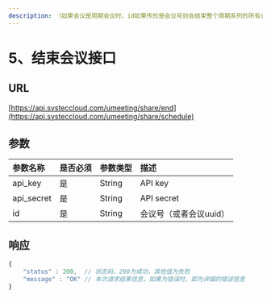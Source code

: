 ```yaml
---
description: （如果会议是周期会议时，id如果传的是会议号则会结束整个周期系列的所有会议，如果传的是周期会议的uuid，则只会结束对应的会议记录）
---
```


# 5、结束会议接口

## URL

[https://api.systeccloud.com/umeeting/share/end](https://api.systeccloud.com/umeeting/share/schedule)

## 参数

| 参数名称 | 是否必须 | 参数类型 | 描述 |
| :--- | :--- | :--- | :--- |
| api\_key | 是 | String | API key |
| api\_secret | 是 | String | API secret |
| id | 是 | String | 会议号（或者会议uuid） |

## 响应

```javascript
{
    "status" : 200,  // 状态码，200为成功，其他值为失败
    "message" : "OK" // 本次请求结果信息，如果为错误时，即为详细的错误信息
}
```

